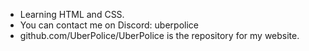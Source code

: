 - Learning HTML and CSS.
- You can contact me on Discord: uberpolice
- github.com/UberPolice/UberPolice is the repository for my website.
